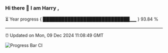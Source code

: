 ### Hi there 👋 I am Harry , 

⏳ Year progress { ████████████████████████████▁▁ } 93.84 %

---

⏰ Updated on Mon, 09 Dec 2024 11:08:49 GMT

![Progress Bar CI](https://github.com/duykhang68/duykhang68/workflows/Progress%20Bar%20CI/badge.svg)
